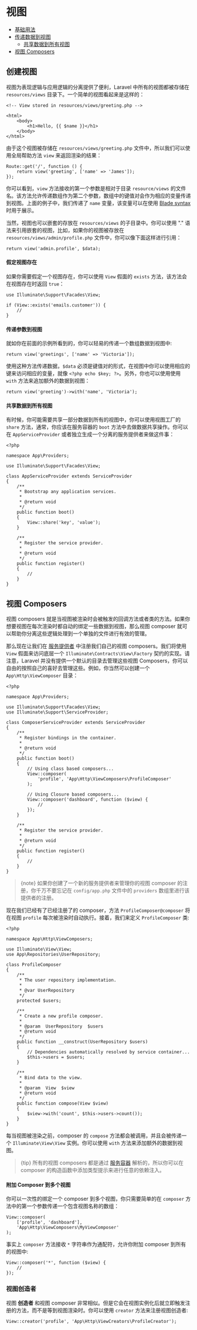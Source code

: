 # 视图

- [基础用法](#creating-views)
- [传递数据到视图](#passing-data-to-views)
    - [共享数据到所有视图](#sharing-data-with-all-views)
- [视图 Composers](#view-composers)

<a name="creating-views"></a>
## 创建视图

视图为表现逻辑与应用逻辑的分离提供了便利，Laravel 中所有的视图都被存储在 `resources/views` 目录下。一个简单的视图看起来是这样的：

    <!-- View stored in resources/views/greeting.php -->

    <html>
        <body>
            <h1>Hello, {{ $name }}</h1>
        </body>
    </html>

由于这个视图被存储在 `resources/views/greeting.php` 文件中，所以我们可以使用全局帮助方法 `view` 来返回渲染的结果：

    Route::get('/', function () {
        return view('greeting', ['name' => 'James']);
    });

你可以看到，`view` 方法接收的第一个参数是相对于目录 `resource/views` 的文件名。该方法允许传递数组作为第二个参数，数组中的键值对会作为相应的变量传递到视图。上面的例子中，我们传递了 `name` 变量，该变量可以在使用 [Blade syntax](/docs/{{language}}/{{version}}/blade) 时用于展示。

当然，视图也可以嵌套的存放在 `resources/views` 的子目录中。你可以使用 "." 语法来引用嵌套的视图，比如，如果你的视图被存放在 `resources/views/admin/profile.php` 文件中，你可以像下面这样进行引用：

    return view('admin.profile', $data);

#### 假定视图存在

如果你需要假定一个视图存在，你可以使用 `View` 假面的 `exists` 方法，该方法会在视图存在时返回 `true`：

    use Illuminate\Support\Facades\View;

    if (View::exists('emails.customer')) {
        //
    }

<a name="passing-data-to-views"></a>
#### 传递参数到视图

就如你在前面的示例所看到的，你可以轻易的传递一个数组数据到视图中:

    return view('greetings', ['name' => 'Victoria']);

使用这种方法传递数据，`$data` 必须是键值对的形式，在视图中你可以使用相应的键来访问相应的变量，就像 `<?php echo $key; ?>`。另外，你也可以使用使用 `with` 方法来追加额外的数据到视图：

    return view('greeting')->with('name', 'Victoria');

<a name="sharing-data-with-all-views"></a>
#### 共享数据到所有视图

有时候，你可能需要共享一部分数据到所有的视图中，你可以使用视图工厂的 `share` 方法，通常，你应该在服务容器的 `boot` 方法中去做数据共享操作。你可以在 `AppServiceProvider` 或者独立生成一个分离的服务提供者来做这件事：

    <?php

    namespace App\Providers;

    use Illuminate\Support\Facades\View;

    class AppServiceProvider extends ServiceProvider
    {
        /**
         * Bootstrap any application services.
         *
         * @return void
         */
        public function boot()
        {
            View::share('key', 'value');
        }

        /**
         * Register the service provider.
         *
         * @return void
         */
        public function register()
        {
            //
        }
    }

<a name="view-composers"></a>
## 视图 Composers

视图 composers 就是当视图被渲染时会被触发的回调方法或者类的方法。如果你想要视图在每次渲染时都自动的绑定一些数据到视图，那么视图 composer 就可以帮助你分离这些逻辑处理到一个单独的文件进行有效的管理。

那么现在让我们在 [服务提供者](/docs/{{language}}/{{version}}/providers) 中注册我们自己的视图 composers。我们将使用 `View` 假面来访问底层一个 `Illuminate\Contracts\View\Factory` 契约的实现。请注意，Laravel 并没有提供一个默认的目录去管理这些视图 Composers，你可以自由的按照自己的喜好去管理这些。例如，你当然可以创建一个 `App\Http\ViewComposer` 目录：

    <?php

    namespace App\Providers;

    use Illuminate\Support\Facades\View;
    use Illuminate\Support\ServiceProvider;

    class ComposerServiceProvider extends ServiceProvider
    {
        /**
         * Register bindings in the container.
         *
         * @return void
         */
        public function boot()
        {
            // Using class based composers...
            View::composer(
                'profile', 'App\Http\ViewComposers\ProfileComposer'
            );

            // Using Closure based composers...
            View::composer('dashboard', function ($view) {
                //
            });
        }

        /**
         * Register the service provider.
         *
         * @return void
         */
        public function register()
        {
            //
        }
    }

> {note} 如果你创建了一个新的服务提供者来管理你的视图 composer 的注册，你千万不要忘记在 `config/app.php` 文件中的 `providers` 数组里进行该提供者的注册。

现在我们已经有了已经注册了的 composer，方法 `ProfileComposer@composer` 将在视图 `profile` 每次被渲染时自动执行。接着，我们来定义 `ProfileComposer` 类:

    <?php

    namespace App\Http\ViewComposers;

    use Illuminate\View\View;
    use App\Repositories\UserRepository;

    class ProfileComposer
    {
        /**
         * The user repository implementation.
         *
         * @var UserRepository
         */
        protected $users;

        /**
         * Create a new profile composer.
         *
         * @param  UserRepository  $users
         * @return void
         */
        public function __construct(UserRepository $users)
        {
            // Dependencies automatically resolved by service container...
            $this->users = $users;
        }

        /**
         * Bind data to the view.
         *
         * @param  View  $view
         * @return void
         */
        public function compose(View $view)
        {
            $view->with('count', $this->users->count());
        }
    }

每当视图被渲染之前，composer 的 `compose` 方法都会被调用，并且会被传递一个 `Illuminate\View\View` 实例。你可以使用 `with` 方法来添加额外的数据到视图。

> {tip} 所有的视图 composers 都是通过 [服务容器](/docs/{{language}}/{{version}}/container) 解析的，所以你可以在 composer 的构造函数中添加类型提示来进行任意的依赖注入。

#### 附加 Composer 到多个视图

你可以一次性的绑定一个 composer 到多个视图，你只需要简单的在 `composer` 方法中的第一个参数传递一个包含视图名称的数组：

    View::composer(
        ['profile', 'dashboard'],
        'App\Http\ViewComposers\MyViewComposer'
    );

事实上 `composer` 方法接收 `*` 字符串作为通配符，允许你附加 composer 到所有的视图中:

    View::composer('*', function ($view) {
        //
    });

### 视图创造者

视图 **创造者** 和视图 composer 非常相似。但是它会在视图实例化后就立即触发注册的方法，而不是等到视图渲染时。你可以使用 `creator` 方法来注册视图创造者:

    View::creator('profile', 'App\Http\ViewCreators\ProfileCreator');
